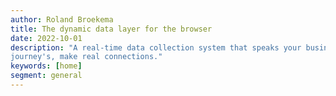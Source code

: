 ```yaml
---
author: Roland Broekema
title: The dynamic data layer for the browser
date: 2022-10-01
description: "A real-time data collection system that speaks your business Language. Impact and analyse customer
journey's, make real connections."
keywords: [home]
segment: general
---
```

